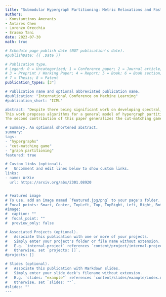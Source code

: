 ```yaml
---
title: "Submodular Hypergraph Partitioning: Metric Relaxations and Fast Algorithms via an Improved Cut-Matching Game" 
authors: 
- Konstantinos Ameranis
- Antares Chen
- Lorenzo Orecchia
- Erasmo Tani
date: 2023-07-30
math: true

# Schedule page publish date (NOT publication's date).
#publishDate: {{ .Date }}

# Publication type.
# Legend: 0 = Uncategorized; 1 = Conference paper; 2 = Journal article;
# 3 = Preprint / Working Paper; 4 = Report; 5 = Book; 6 = Book section;
# 7 = Thesis; 8 = Patent
publication_types: [3"]

# Publication name and optional abbreviated publication name.
#publication: "International Conference on Machine Learning"
#publication_short: "ICML"

abstract: "Despite there being significant work on developing spectral, and metric embedding based approximation algorithms for hypergraph generalizations of conductance, little is known regarding the approximability of hypergraph partitioning objectives beyond this.
This work proposes algorithms for a general model of hypergraph partitioning that unifies both undirected and directed versions of many well-studied partitioning objectives. The first contribution of this paper introduces polymatroidal cut functions, a large class of cut functions amenable to approximation algorithms via metric embeddings and routing multicommodity flows. We demonstrate an O($$\\sqrt{\\log n}$$)-approximation, where n is the number of vertices in the hypergraph, for these problems by rounding relaxations to metrics of negative-type.
The second contribution of this paper generalizes the cut-matching game framework of Khandekar et. al. to tackle polymatroidal cut functions. This yields the first almost-linear time $$O(\\log n)$$-approximation algorithm for standard versions of undirected and directed hypergraph partitioning. A technical consequence of our construction is that a cut-matching game which greatly relaxes the set of allowed actions for both players can be used to partition hypergraphs with negligible impact on the approximation ratio. We believe this to be of independent interest."

# Summary. An optional shortened abstract.
summary: 
tags:
- "hypergraphs"
- "cut-matching game"
- "graph partitioning"
featured: true

# Custom links (optional).
#   Uncomment and edit lines below to show custom links.
links:
- name: ArXiv
  url: https://arxiv.org/abs/2301.08920


# Featured image
# To use, add an image named `featured.jpg/png` to your page's folder. 
# Focal points: Smart, Center, TopLeft, Top, TopRight, Left, Right, BottomLeft, Bottom, BottomRight.
#image:
#  caption: ""
#  focal_point: ""
#  preview_only: false

# Associated Projects (optional).
#   Associate this publication with one or more of your projects.
#   Simply enter your project's folder or file name without extension.
#   E.g. `internal-project` references `content/project/internal-project/index.md`.
#   Otherwise, set `projects: []`.
#projects: []

# Slides (optional).
#   Associate this publication with Markdown slides.
#   Simply enter your slide deck's filename without extension.
#   E.g. `slides: "example"` references `content/slides/example/index.md`.
#   Otherwise, set `slides: ""`.
#slides: ""
---
```

